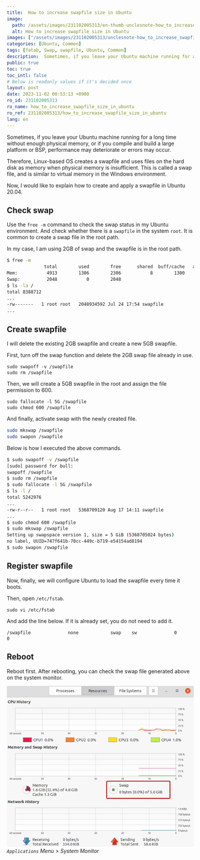 ```yaml
---
title:  How to increase swapfile size in Ubuntu
image:
  path: /assets/images/231102005313/en-thumb-unclesnote-how_to_increase_swapfile_size_in_ubuntu.png
  alt: How to increase swapfile size in Ubuntu
images: ["/assets/images/231102005313/unclesnote-how_to_increase_swapfile_size_in_ubuntu-applications_menu_system_monitor.png"]
categories: [Ubuntu, Common]
tags: [fatab, Swap, swapfile, Ubuntu, Common]
description:  Sometimes, if you leave your Ubuntu machine running for a long time without enough physical memory, or if you compile and build a large platform or BSP,
public: true
toc: true
toc_intl: false
# Below is readonly values if it's decided once
layout: post
date: 2023-11-02 00:53:13 +0900
ro_id: 231102005313
ro_name: how_to_increase_swapfile_size_in_ubuntu
ro_ref: 231102005313/how_to_increase_swapfile_size_in_ubuntu
lang: en
---
```

Sometimes, if you leave your Ubuntu machine running for a long time without enough physical memory, or if you compile and build a large platform or BSP, performance may deteriorate or errors may occur.  

Therefore, Linux-based OS creates a swapfile and uses files on the hard disk as memory when physical memory is insufficient. This is called a swap file, and is similar to virtual memory in the Windows environment.  

Now, I would like to explain how to create and apply a swapfile in Ubuntu 20.04.  
## Check swap
Use the `free -m` command to check the swap status in my Ubuntu environment. And check whether there is a `swapfile` in the system `root`. It is common to create a swap file in the root path.  

In my case, I am using 2GB of swap and the swapfile is in the root path.  

````bash
$ free -m
              total        used        free      shared  buff/cache   available
Mem:           4913        1306        2306           8        1300        3359
Swap:          2048           0        2048
$ ls -la /
total 8388712
...
-rw-------   1 root root   2048934592 Jul 24 17:54 swapfile
...
````
## Create swapfile
I will delete the existing 2GB swapfile and create a new 5GB swapfile.  

First, turn off the swap function and delete the 2GB swap file already in use.  

```shell
sudo swapoff -v /swapfile
sudo rm /swapfile
```
Then, we will create a 5GB swapfile in the root and assign the file permission to 600.  

```shell
sudo fallocate -l 5G /swapfile
sudo chmod 600 /swapfile 
```
And finally, activate swap with the newly created file.  

```bash
sudo mkswap /swapfile
sudo swapon /swapfile
```
Below is how I executed the above commands.  

```bash
$ sudo swapoff -v /swapfile
[sudo] password for bull: 
swapoff /swapfile
$ sudo rm /swapfile
$ sudo fallocate -l 5G /swapfile
$ ls -l /
total 5242976
...
-rw-r--r--   1 root root   5368709120 Aug 17 14:11 swapfile
...
$ sudo chmod 600 /swapfile 
$ sudo mkswap /swapfile
Setting up swapspace version 1, size = 5 GiB (5368705024 bytes)
no label, UUID=747f641b-70cc-449c-b719-e54154ad8194
$ sudo swapon /swapfile
```
## Register swapfile
Now, finally, we will configure Ubuntu to load the swapfile every time it boots.  

Then, open `/etc/fstab`.  

```shell
sudo vi /etc/fstab    
```
And add the line below. If it is already set, you do not need to add it.  

```shell
/swapfile              none            swap    sw              0       0
```
## Reboot
Reboot first. After rebooting, you can check the swap file generated above on the system monitor.  

![`Applications` Menu > System Monitor](/assets/images/231102005313/unclesnote-how_to_increase_swapfile_size_in_ubuntu-applications_menu_system_monitor.png)
_`Applications` Menu > System Monitor_

